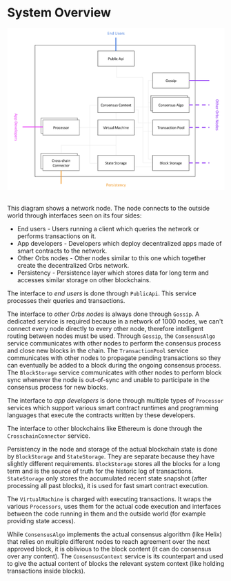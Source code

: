 # System Overview

![alt text][system_overview] <br/><br/>

[system_overview]: behaviors/_img/system-overview.png "system_overview"

This diagram shows a network node. The node connects to the outside world through interfaces seen on its four sides:
* End users - Users running a client which queries the network or performs transactions on it.
* App developers - Developers which deploy decentralized apps made of smart contracts to the network.
* Other Orbs nodes - Other nodes similar to this one which together create the decentralized Orbs network.
* Persistency - Persistence layer which stores data for long term and accesses similar storage on other blockchains.

The interface to *end users* is done through `PublicApi`. This service processes their queries and transactions.

The interface to *other Orbs nodes* is always done through `Gossip`. A dedicated service is required because in a network of 1000 nodes, we can't connect every node directly to every other node, therefore intelligent routing between nodes must be used. Through `Gossip`, the `ConsensusAlgo` service communicates with other nodes to perform the consensus process and close new blocks in the chain. The `TransactionPool` service communicates with other nodes to propagate pending transactions so they can eventually be added to a block during the ongoing consensus process. The `BlockStorage` service communicates with other nodes to perform block sync whenever the node is out-of-sync and unable to participate in the consensus process for new blocks.

The interface to *app developers* is done through multiple types of `Processor` services which support various smart contract runtimes and programming languages that execute the contracts written by these developers.

The interface to other blockchains like Ethereum is done through the `CrosschainConnector` service.

Persistency in the node and storage of the actual blockchain state is done by `BlockStorage` and `StateStorage`. They are separate because they have slightly different requirements. `BlockStorage` stores all the blocks for a long term and is the source of truth for the historic log of transactions. `StateStorage` only stores the accumulated recent state snapshot (after processing all past blocks), it is used for fast smart contract execution.

The `VirtualMachine` is charged with executing transactions. It wraps the various `Processors`, uses them for the actual code execution and interfaces between the code running in them and the outside world (for example providing state access).

While `ConsensusAlgo` implements the actual consensus algorithm (like Helix) that relies on multiple different nodes to reach agreement over the next approved block, it is oblivious to the block content (it can do consensus over any content). The `ConsensusContext` service is its counterpart and used to give the actual content of blocks the relevant system context (like holding transactions inside blocks).
